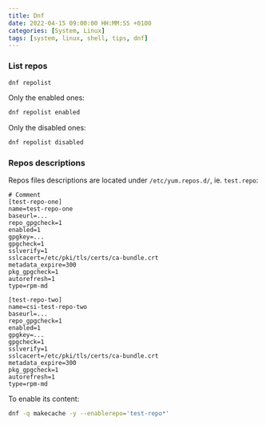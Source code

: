 ```yaml
---
title: Dnf
date: 2022-04-15 09:00:00 HH:MM:SS +0100
categories: [System, Linux]
tags: [system, linux, shell, tips, dnf]
---
```


### List repos

```bash
dnf repolist
```

Only the enabled ones:

```bash
dnf repolist enabled
```

Only the disabled ones:

```bash
dnf repolist disabled
```

### Repos descriptions

Repos files descriptions are located under `/etc/yum.repos.d/`, ie. `test.repo`:

```repo
# Comment
[test-repo-one]
name=test-repo-one
baseurl=...
repo_gpgcheck=1
enabled=1
gpgkey=...
gpgcheck=1
sslverify=1
sslcacert=/etc/pki/tls/certs/ca-bundle.crt
metadata_expire=300
pkg_gpgcheck=1
autorefresh=1
type=rpm-md

[test-repo-two]
name=csi-test-repo-two
baseurl=...
repo_gpgcheck=1
enabled=1
gpgkey=...
gpgcheck=1
sslverify=1
sslcacert=/etc/pki/tls/certs/ca-bundle.crt
metadata_expire=300
pkg_gpgcheck=1
autorefresh=1
type=rpm-md
```

To enable its content:

```bash
dnf -q makecache -y --enablerepo='test-repo*'
```

